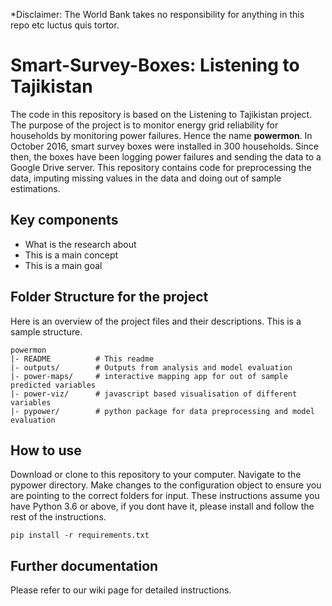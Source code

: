 *Disclaimer: The World Bank takes no responsibility for anything in this repo etc luctus quis tortor. 

Smart-Survey-Boxes: Listening to Tajikistan
=======

The code in this repository is based on the Listening to Tajikistan project. The purpose of the project is 
to monitor energy grid reliability for households by monitoring power failures. Hence the name **powermon**.
In October 2016, smart survey boxes were installed in 300 households. Since then, the boxes have been logging 
power failures and sending the data to a Google Drive server. This repository contains code for preprocessing the data, 
imputing missing values in the data and doing out of sample estimations.

Key components
----------------------

* What is the research about
* This is a main concept
* This is a main goal


Folder Structure for the project
--------
Here is an overview of the project files and their descriptions. This is a sample structure.

    powermon
    |- README          # This readme
    |- outputs/        # Outputs from analysis and model evaluation
    |- power-maps/     # interactive mapping app for out of sample predicted variables
    |- power-viz/      # javascript based visualisation of different variables
    |- pypower/        # python package for data preprocessing and model evaluation
   
How to use
----------
Download or clone to this repository to your computer.
Navigate to the pypower directory. Make changes to the configuration object to ensure 
you are pointing to the correct folders for input. These instructions assume you have Python 3.6
or above, if you dont have it, please install and follow the rest of the instructions.

````
pip install -r requirements.txt

````
Further documentation
--------------------------------
Please refer to our wiki page for detailed instructions.
